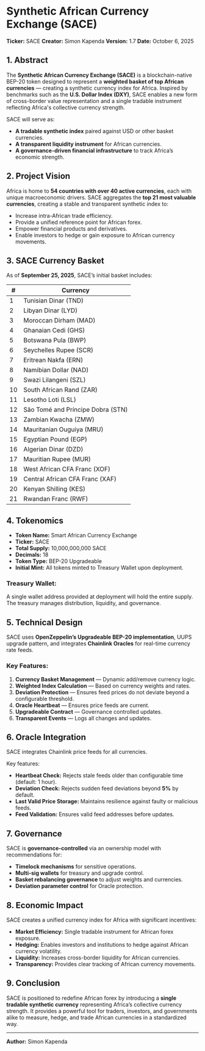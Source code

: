 
# Synthetic African Currency Exchange (SACE)

**Ticker:** SACE
**Creator:** Simon Kapenda
**Version:** 1.7
**Date:** October 6, 2025

## 1. Abstract

The **Synthetic African Currency Exchange (SACE)** is a blockchain-native BEP-20 token designed to represent a **weighted basket of top African currencies** — creating a synthetic currency index for Africa. Inspired by benchmarks such as the **U.S. Dollar Index (DXY)**, SACE enables a new form of cross-border value representation and a single tradable instrument reflecting Africa's collective currency strength.

SACE will serve as:
- **A tradable synthetic index** paired against USD or other basket currencies.
- **A transparent liquidity instrument** for African currencies.
- **A governance-driven financial infrastructure** to track Africa’s economic strength.

## 2. Project Vision

Africa is home to **54 countries with over 40 active currencies**, each with unique macroeconomic drivers. SACE aggregates the **top 21 most valuable currencies**, creating a stable and transparent synthetic index to:
- Increase intra-African trade efficiency.
- Provide a unified reference point for African forex.
- Empower financial products and derivatives.
- Enable investors to hedge or gain exposure to African currency movements.

## 3. SACE Currency Basket

As of **September 25, 2025**, SACE’s initial basket includes:

| #  | Currency                                      |
|----|-----------------------------------------------|
| 1  | Tunisian Dinar (TND)                         |
| 2  | Libyan Dinar (LYD)                           |
| 3  | Moroccan Dirham (MAD)                        |
| 4  | Ghanaian Cedi (GHS)                          |
| 5  | Botswana Pula (BWP)                          |
| 6  | Seychelles Rupee (SCR)                       |
| 7  | Eritrean Nakfa (ERN)                         |
| 8  | Namibian Dollar (NAD)                        |
| 9  | Swazi Lilangeni (SZL)                        |
| 10 | South African Rand (ZAR)                     |
| 11 | Lesotho Loti (LSL)                           |
| 12 | São Tomé and Príncipe Dobra (STN)            |
| 13 | Zambian Kwacha (ZMW)                         |
| 14 | Mauritanian Ouguiya (MRU)                    |
| 15 | Egyptian Pound (EGP)                         |
| 16 | Algerian Dinar (DZD)                         |
| 17 | Mauritian Rupee (MUR)                        |
| 18 | West African CFA Franc (XOF)                 |
| 19 | Central African CFA Franc (XAF)              |
| 20 | Kenyan Shilling (KES)                        |
| 21 | Rwandan Franc (RWF)                          |

## 4. Tokenomics

- **Token Name:** Smart African Currency Exchange
- **Ticker:** SACE
- **Total Supply:** 10,000,000,000 SACE
- **Decimals:** 18
- **Token Type:** BEP-20 Upgradeable
- **Initial Mint:** All tokens minted to Treasury Wallet upon deployment.

### Treasury Wallet:
A single wallet address provided at deployment will hold the entire supply. The treasury manages distribution, liquidity, and governance.

## 5. Technical Design

SACE uses **OpenZeppelin’s Upgradeable BEP-20 implementation**, UUPS upgrade pattern, and integrates **Chainlink Oracles** for real-time currency rate feeds.

### Key Features:
1. **Currency Basket Management** — Dynamic add/remove currency logic.
2. **Weighted Index Calculation** — Based on currency weights and rates.
3. **Deviation Protection** — Ensures feed prices do not deviate beyond a configurable threshold.
4. **Oracle Heartbeat** — Ensures price feeds are current.
5. **Upgradeable Contract** — Governance controlled updates.
6. **Transparent Events** — Logs all changes and updates.

## 6. Oracle Integration

SACE integrates Chainlink price feeds for all currencies.

Key features:
- **Heartbeat Check:** Rejects stale feeds older than configurable time (default: 1 hour).
- **Deviation Check:** Rejects sudden feed deviations beyond **5%** by default.
- **Last Valid Price Storage:** Maintains resilience against faulty or malicious feeds.
- **Feed Validation:** Ensures valid feed addresses before updates.

## 7. Governance

SACE is **governance-controlled** via an ownership model with recommendations for:
- **Timelock mechanisms** for sensitive operations.
- **Multi-sig wallets** for treasury and upgrade control.
- **Basket rebalancing governance** to adjust weights and currencies.
- **Deviation parameter control** for Oracle protection.

## 8. Economic Impact

SACE creates a unified currency index for Africa with significant incentives:
- **Market Efficiency:** Single tradable instrument for African forex exposure.
- **Hedging:** Enables investors and institutions to hedge against African currency volatility.
- **Liquidity:** Increases cross-border liquidity for African currencies.
- **Transparency:** Provides clear tracking of African currency movements.

## 9. Conclusion

SACE is positioned to redefine African forex by introducing a **single tradable synthetic currency** representing Africa’s collective currency strength. It provides a powerful tool for traders, investors, and governments alike to measure, hedge, and trade African currencies in a standardized way.

---

**Author:** Simon Kapenda
